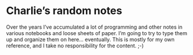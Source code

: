 # Charlie’s random notes

Over the years I’ve accumulated a lot of programming and other notes in various notebooks and loose sheets of paper. I’m going to try to type them up and organize them on here… eventually. This is mostly for my own reference, and I take no responsibility for the content. ;-)
